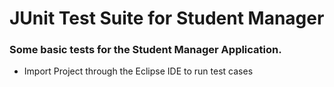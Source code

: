 # JUnit Test Suite for Student Manager

### Some basic tests for the Student Manager Application.

- Import Project through the Eclipse IDE to run test cases
